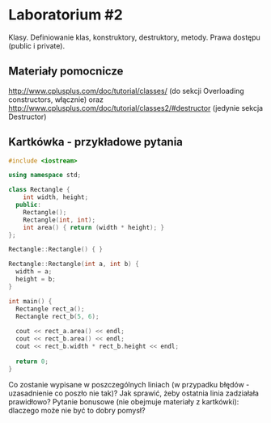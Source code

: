 # Laboratorium #2

Klasy. Definiowanie klas, konstruktory, destruktory, metody. Prawa dostępu (public i private).

## Materiały pomocnicze

http://www.cplusplus.com/doc/tutorial/classes/ (do sekcji Overloading constructors, włącznie) oraz http://www.cplusplus.com/doc/tutorial/classes2/#destructor (jedynie sekcja Destructor)

## Kartkówka - przykładowe pytania

```c++
#include <iostream>

using namespace std;

class Rectangle {
    int width, height;
  public:
    Rectangle();
    Rectangle(int, int);
    int area() { return (width * height); }
};

Rectangle::Rectangle() { }

Rectangle::Rectangle(int a, int b) {
  width = a;
  height = b;
}

int main() {
  Rectangle rect_a();
  Rectangle rect_b(5, 6);
  
  cout << rect_a.area() << endl;
  cout << rect_b.area() << endl;
  cout << rect_b.width * rect_b.height << endl;
  
  return 0;
}
```

Co zostanie wypisane w poszczególnych liniach (w przypadku błędów - uzasadnienie co poszło nie tak)? Jak sprawić, żeby ostatnia linia zadziałała prawidłowo? Pytanie bonusowe (nie obejmuje materiały z kartkówki): dlaczego może nie być to dobry pomysł?
